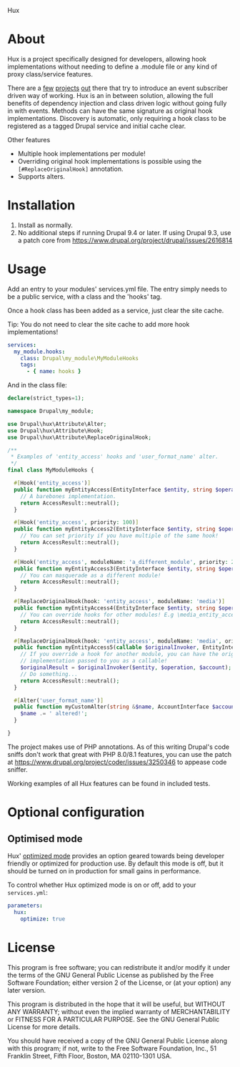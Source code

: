 Hux

# About

Hux is a project specifically designed for developers, allowing hook
implementations without needing to define a .module file or any kind of proxy
class/service features.

There are a [few][project-hook_event_dispatcher] [projects][project-hooks] 
[out][project-entity_events] there that try to introduce an event subscriber
driven way of working. 
Hux is an in between solution, allowing the full benefits of dependency
injection and class driven logic without going fully in with events. 
Methods can have the same signature as original hook implementations.
Discovery is automatic, only requiring a hook class to be registered as a
tagged Drupal service and initial cache clear.

Other features

 - Multiple hook implementations per module!
 - Overriding original hook implementations is possible using the
   `[#ReplaceOriginalHook]` annotation.
 - Supports alters.

# Installation

 1. Install as normally.
 2. No additional steps if running Drupal 9.4 or later. If using Drupal 9.3, use
    a patch core from https://www.drupal.org/project/drupal/issues/2616814

# Usage

Add an entry to your modules' services.yml file. The entry simply needs to be a
public service, with a class and the 'hooks' tag.

Once a hook class has been added as a service, just clear the site cache. 

Tip: You do not need to clear the site cache to add more hook implementations!

```yaml
services:
  my_module.hooks:
    class: Drupal\my_module\MyModuleHooks
    tags:
      - { name: hooks }
```

And in the class file:

```php
declare(strict_types=1);

namespace Drupal\my_module;

use Drupal\hux\Attribute\Alter;
use Drupal\hux\Attribute\Hook;
use Drupal\hux\Attribute\ReplaceOriginalHook;

/**
 * Examples of 'entity_access' hooks and 'user_format_name' alter.
 */
final class MyModuleHooks {

  #[Hook('entity_access')]
  public function myEntityAccess(EntityInterface $entity, string $operation, AccountInterface $account): AccessResult {
    // A barebones implementation.
    return AccessResult::neutral();
  }

  #[Hook('entity_access', priority: 100)]
  public function myEntityAccess2(EntityInterface $entity, string $operation, AccountInterface $account): AccessResult {
    // You can set priority if you have multiple of the same hook!
    return AccessResult::neutral();
  }

  #[Hook('entity_access', moduleName: 'a_different_module', priority: 200)]
  public function myEntityAccess3(EntityInterface $entity, string $operation, AccountInterface $account): AccessResult {
    // You can masquerade as a different module!
    return AccessResult::neutral();
  }

  #[ReplaceOriginalHook(hook: 'entity_access', moduleName: 'media')]
  public function myEntityAccess4(EntityInterface $entity, string $operation, AccountInterface $account): AccessResult {
    // You can override hooks for other modules! E.g \media_entity_access()
    return AccessResult::neutral();
  }

  #[ReplaceOriginalHook(hook: 'entity_access', moduleName: 'media', originalInvoker: TRUE)]
  public function myEntityAccess5(callable $originalInvoker, EntityInterface $entity, string $operation, AccountInterface $account): AccessResult {
    // If you override a hook for another module, you can have the original
    // implementation passed to you as a callable!
    $originalResult = $originalInvoker($entity, $operation, $account);
    // Do something...
    return AccessResult::neutral();
  }

  #[Alter('user_format_name')]
  public function myCustomAlter(string &$name, AccountInterface $account): void {
    $name .= ' altered!'; 
  }

}
```

The project makes use of PHP annotations. As of this writing Drupal's code
sniffs don't work that great with PHP 8.0/8.1 features, you can use the patch
at https://www.drupal.org/project/coder/issues/3250346 to appease code sniffer.

Working examples of all Hux features can be found in included tests.

# Optional configuration

## Optimised mode

Hux' [optimized mode][optimized-mode] provides an option geared towards being 
developer friendly or optimized for production use. By default this mode is off,
but it should be turned on in production for small gains in performance.

To control whether Hux optimized mode is on or off, add to your `services.yml`:

```yaml
parameters:
  hux:
    optimize: true
```

# License

This program is free software; you can redistribute it and/or modify it under the terms of the GNU General Public
License as published by the Free Software Foundation; either version 2 of the License, or
(at your option) any later version.

This program is distributed in the hope that it will be useful, but WITHOUT ANY WARRANTY; without even the implied
warranty of MERCHANTABILITY or FITNESS FOR A PARTICULAR PURPOSE. See the GNU General Public License for more details.

You should have received a copy of the GNU General Public License along with this program; if not, write to the Free
Software Foundation, Inc., 51 Franklin Street, Fifth Floor, Boston, MA 02110-1301 USA.

 [project-hook_event_dispatcher]: https://www.drupal.org/project/hook_event_dispatcher
 [project-hooks]: https://www.drupal.org/project/hooks
 [project-entity_events]: https://www.drupal.org/project/entity_events
 [optimized-mode]: https://www.drupal.org/docs/contributed-modules/hux/hux-optimized-mode
